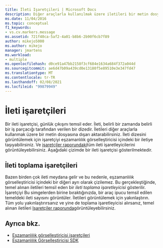 ```yaml
---
title: İleti Işaretçileri | Microsoft Docs
description: Diğer araçlarla kullanılmak üzere iletileri bir metin dosyasına nasıl dışarı aktarabilirsiniz ve bir ileti dizesini görüntülemek için işaretçiyi eşzamanlılık görselleştiricisi içindeki bir iletiye geri taşıyabilirsiniz.
ms.date: 11/04/2016
ms.topic: conceptual
f1_keywords:
- vs.cv.markers.message
ms.assetid: 721f40ca-5af2-4a01-b8b6-2b90f6cb7f89
author: mikejo5000
ms.author: mikejo
manager: jmartens
ms.workload:
- multiple
ms.openlocfilehash: d0ce91a47bb2158f3cf684e1634a684f372a044d
ms.sourcegitcommit: ae6d47b09a439cd0e13180f5e89510e3e347fd47
ms.translationtype: MT
ms.contentlocale: tr-TR
ms.lasthandoff: 02/08/2021
ms.locfileid: "99879949"
---
```

# <a name="message-markers"></a>İleti işaretçileri
Bir ileti işaretçisi, günlük çıkışını temsil eder. İleti, belirli bir zamanda belirli bir iş parçacığı tarafından verilen bir dizedir. İletileri diğer araçlarla kullanmak üzere bir metin dosyasına dışarı aktarabilirsiniz. İleti dizesini görüntülemek için işaretçiyi eşzamanlılık görselleştiricisi içindeki bir iletiye taşıyabilirsiniz. Ve [işaretçiler raporundaki](../profiling/markers-report.md)tüm ileti işaretleyicilerini görüntüleyebilirsiniz.  Aşağıdaki çizimde bir ileti işaretçisi gösterilmektedir.

## <a name="message-aggregation-markers"></a>İleti toplama işaretçileri
 Bazen birden çok ileti meydana gelir ve bu nedenle, eşzamanlılık görselleştiricisi içindeki bir diğeri ayrı olarak çizilemez. Bu gerçekleştiğinde, temel alınan iletileri temsil eden bir *ileti toplama işaretleyicisi* gösterilir. İşaretçiyi Bu simgelerden birine bıraktığınızda, bir araç ipucu temsil edilen temeldeki ileti sayısını görüntüler. İletileri görüntülemek için yakınlaştırın.  Tüm yolu yakınlaştırırsanız ve yine de toplama işaretleyicisi alırsanız, temel alınan iletileri [Işaretçiler raporunda](../profiling/markers-report.md)görüntüleyebilirsiniz.

## <a name="see-also"></a>Ayrıca bkz.
- [Eşzamanlılık görselleştiricisi işaretçileri](../profiling/concurrency-visualizer-markers.md)
- [Eşzamanlılık Görselleştiricisi SDK](../profiling/concurrency-visualizer-sdk.md)